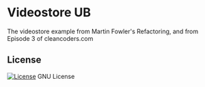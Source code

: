 # Videostore UB

The videostore example from Martin Fowler's Refactoring, and from Episode 3 of cleancoders.com

## License

[![License](https://img.shields.io/badge/gnu-license-green.svg?style=flat)](https://opensource.org/licenses/GPL-2.0)
GNU License
